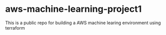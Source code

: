 # aws-machine-learning-project1

This is a public repo for building a AWS machine learing environment using terraform